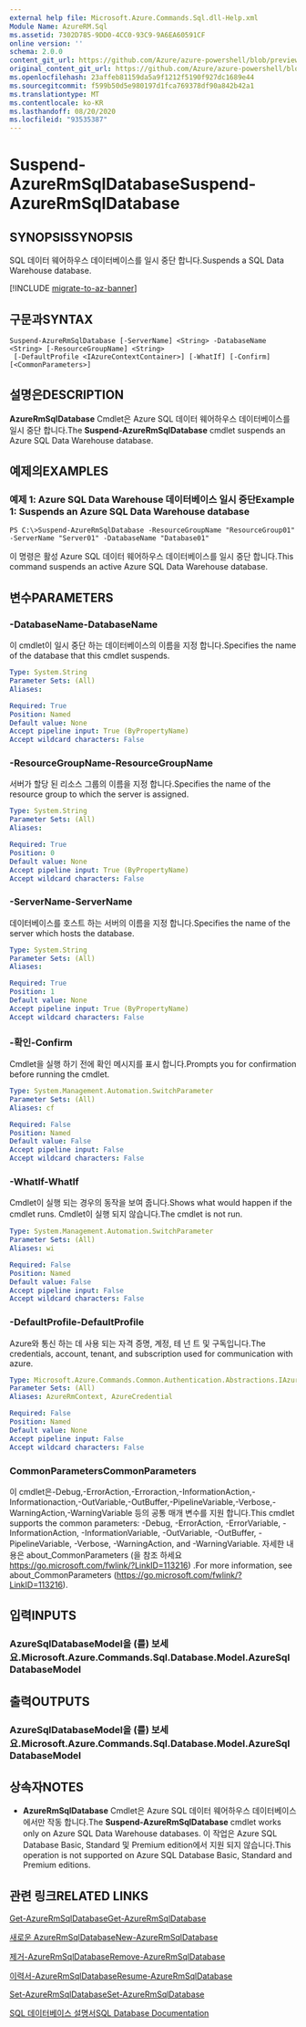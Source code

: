 ```yaml
---
external help file: Microsoft.Azure.Commands.Sql.dll-Help.xml
Module Name: AzureRM.Sql
ms.assetid: 7302D785-9DD0-4CC0-93C9-9A6EA60591CF
online version: ''
schema: 2.0.0
content_git_url: https://github.com/Azure/azure-powershell/blob/preview/src/ResourceManager/Sql/Commands.Sql/help/Suspend-AzureRmSqlDatabase.md
original_content_git_url: https://github.com/Azure/azure-powershell/blob/preview/src/ResourceManager/Sql/Commands.Sql/help/Suspend-AzureRmSqlDatabase.md
ms.openlocfilehash: 23affeb81159da5a9f1212f5190f927dc1689e44
ms.sourcegitcommit: f599b50d5e980197d1fca769378df90a842b42a1
ms.translationtype: MT
ms.contentlocale: ko-KR
ms.lasthandoff: 08/20/2020
ms.locfileid: "93535387"
---
```

# <span data-ttu-id="ce6d5-101">Suspend-AzureRmSqlDatabase</span><span class="sxs-lookup"><span data-stu-id="ce6d5-101">Suspend-AzureRmSqlDatabase</span></span>

## <span data-ttu-id="ce6d5-102">SYNOPSIS</span><span class="sxs-lookup"><span data-stu-id="ce6d5-102">SYNOPSIS</span></span>
<span data-ttu-id="ce6d5-103">SQL 데이터 웨어하우스 데이터베이스를 일시 중단 합니다.</span><span class="sxs-lookup"><span data-stu-id="ce6d5-103">Suspends a SQL Data Warehouse database.</span></span>

[!INCLUDE [migrate-to-az-banner](../../includes/migrate-to-az-banner.md)]

## <span data-ttu-id="ce6d5-104">구문과</span><span class="sxs-lookup"><span data-stu-id="ce6d5-104">SYNTAX</span></span>

```
Suspend-AzureRmSqlDatabase [-ServerName] <String> -DatabaseName <String> [-ResourceGroupName] <String>
 [-DefaultProfile <IAzureContextContainer>] [-WhatIf] [-Confirm] [<CommonParameters>]
```

## <span data-ttu-id="ce6d5-105">설명은</span><span class="sxs-lookup"><span data-stu-id="ce6d5-105">DESCRIPTION</span></span>
<span data-ttu-id="ce6d5-106">**AzureRmSqlDatabase** Cmdlet은 Azure SQL 데이터 웨어하우스 데이터베이스를 일시 중단 합니다.</span><span class="sxs-lookup"><span data-stu-id="ce6d5-106">The **Suspend-AzureRmSqlDatabase** cmdlet suspends an Azure SQL Data Warehouse database.</span></span>

## <span data-ttu-id="ce6d5-107">예제의</span><span class="sxs-lookup"><span data-stu-id="ce6d5-107">EXAMPLES</span></span>

### <span data-ttu-id="ce6d5-108">예제 1: Azure SQL Data Warehouse 데이터베이스 일시 중단</span><span class="sxs-lookup"><span data-stu-id="ce6d5-108">Example 1: Suspends an Azure SQL Data Warehouse database</span></span>
```
PS C:\>Suspend-AzureRmSqlDatabase -ResourceGroupName "ResourceGroup01" -ServerName "Server01" -DatabaseName "Database01"
```

<span data-ttu-id="ce6d5-109">이 명령은 활성 Azure SQL 데이터 웨어하우스 데이터베이스를 일시 중단 합니다.</span><span class="sxs-lookup"><span data-stu-id="ce6d5-109">This command suspends an active Azure SQL Data Warehouse database.</span></span>

## <span data-ttu-id="ce6d5-110">변수</span><span class="sxs-lookup"><span data-stu-id="ce6d5-110">PARAMETERS</span></span>

### <span data-ttu-id="ce6d5-111">-DatabaseName</span><span class="sxs-lookup"><span data-stu-id="ce6d5-111">-DatabaseName</span></span>
<span data-ttu-id="ce6d5-112">이 cmdlet이 일시 중단 하는 데이터베이스의 이름을 지정 합니다.</span><span class="sxs-lookup"><span data-stu-id="ce6d5-112">Specifies the name of the database that this cmdlet suspends.</span></span>

```yaml
Type: System.String
Parameter Sets: (All)
Aliases: 

Required: True
Position: Named
Default value: None
Accept pipeline input: True (ByPropertyName)
Accept wildcard characters: False
```

### <span data-ttu-id="ce6d5-113">-ResourceGroupName</span><span class="sxs-lookup"><span data-stu-id="ce6d5-113">-ResourceGroupName</span></span>
<span data-ttu-id="ce6d5-114">서버가 할당 된 리소스 그룹의 이름을 지정 합니다.</span><span class="sxs-lookup"><span data-stu-id="ce6d5-114">Specifies the name of the resource group to which the server is assigned.</span></span>

```yaml
Type: System.String
Parameter Sets: (All)
Aliases: 

Required: True
Position: 0
Default value: None
Accept pipeline input: True (ByPropertyName)
Accept wildcard characters: False
```

### <span data-ttu-id="ce6d5-115">-ServerName</span><span class="sxs-lookup"><span data-stu-id="ce6d5-115">-ServerName</span></span>
<span data-ttu-id="ce6d5-116">데이터베이스를 호스트 하는 서버의 이름을 지정 합니다.</span><span class="sxs-lookup"><span data-stu-id="ce6d5-116">Specifies the name of the server which hosts the database.</span></span>

```yaml
Type: System.String
Parameter Sets: (All)
Aliases: 

Required: True
Position: 1
Default value: None
Accept pipeline input: True (ByPropertyName)
Accept wildcard characters: False
```

### <span data-ttu-id="ce6d5-117">-확인</span><span class="sxs-lookup"><span data-stu-id="ce6d5-117">-Confirm</span></span>
<span data-ttu-id="ce6d5-118">Cmdlet을 실행 하기 전에 확인 메시지를 표시 합니다.</span><span class="sxs-lookup"><span data-stu-id="ce6d5-118">Prompts you for confirmation before running the cmdlet.</span></span>

```yaml
Type: System.Management.Automation.SwitchParameter
Parameter Sets: (All)
Aliases: cf

Required: False
Position: Named
Default value: False
Accept pipeline input: False
Accept wildcard characters: False
```

### <span data-ttu-id="ce6d5-119">-WhatIf</span><span class="sxs-lookup"><span data-stu-id="ce6d5-119">-WhatIf</span></span>
<span data-ttu-id="ce6d5-120">Cmdlet이 실행 되는 경우의 동작을 보여 줍니다.</span><span class="sxs-lookup"><span data-stu-id="ce6d5-120">Shows what would happen if the cmdlet runs.</span></span>
<span data-ttu-id="ce6d5-121">Cmdlet이 실행 되지 않습니다.</span><span class="sxs-lookup"><span data-stu-id="ce6d5-121">The cmdlet is not run.</span></span>

```yaml
Type: System.Management.Automation.SwitchParameter
Parameter Sets: (All)
Aliases: wi

Required: False
Position: Named
Default value: False
Accept pipeline input: False
Accept wildcard characters: False
```

### <span data-ttu-id="ce6d5-122">-DefaultProfile</span><span class="sxs-lookup"><span data-stu-id="ce6d5-122">-DefaultProfile</span></span>
<span data-ttu-id="ce6d5-123">Azure와 통신 하는 데 사용 되는 자격 증명, 계정, 테 넌 트 및 구독입니다.</span><span class="sxs-lookup"><span data-stu-id="ce6d5-123">The credentials, account, tenant, and subscription used for communication with azure.</span></span>

```yaml
Type: Microsoft.Azure.Commands.Common.Authentication.Abstractions.IAzureContextContainer
Parameter Sets: (All)
Aliases: AzureRmContext, AzureCredential

Required: False
Position: Named
Default value: None
Accept pipeline input: False
Accept wildcard characters: False
```

### <span data-ttu-id="ce6d5-124">CommonParameters</span><span class="sxs-lookup"><span data-stu-id="ce6d5-124">CommonParameters</span></span>
<span data-ttu-id="ce6d5-125">이 cmdlet은-Debug,-ErrorAction,-Erroraction,-InformationAction,-Informationaction,-OutVariable,-OutBuffer,-PipelineVariable,-Verbose,-WarningAction,-WarningVariable 등의 공통 매개 변수를 지원 합니다.</span><span class="sxs-lookup"><span data-stu-id="ce6d5-125">This cmdlet supports the common parameters: -Debug, -ErrorAction, -ErrorVariable, -InformationAction, -InformationVariable, -OutVariable, -OutBuffer, -PipelineVariable, -Verbose, -WarningAction, and -WarningVariable.</span></span> <span data-ttu-id="ce6d5-126">자세한 내용은 about_CommonParameters (을 참조 하세요 https://go.microsoft.com/fwlink/?LinkID=113216) .</span><span class="sxs-lookup"><span data-stu-id="ce6d5-126">For more information, see about_CommonParameters (https://go.microsoft.com/fwlink/?LinkID=113216).</span></span>

## <span data-ttu-id="ce6d5-127">입력</span><span class="sxs-lookup"><span data-stu-id="ce6d5-127">INPUTS</span></span>

### <span data-ttu-id="ce6d5-128">AzureSqlDatabaseModel을 (를) 보세요.</span><span class="sxs-lookup"><span data-stu-id="ce6d5-128">Microsoft.Azure.Commands.Sql.Database.Model.AzureSqlDatabaseModel</span></span>

## <span data-ttu-id="ce6d5-129">출력</span><span class="sxs-lookup"><span data-stu-id="ce6d5-129">OUTPUTS</span></span>

### <span data-ttu-id="ce6d5-130">AzureSqlDatabaseModel을 (를) 보세요.</span><span class="sxs-lookup"><span data-stu-id="ce6d5-130">Microsoft.Azure.Commands.Sql.Database.Model.AzureSqlDatabaseModel</span></span>

## <span data-ttu-id="ce6d5-131">상속자</span><span class="sxs-lookup"><span data-stu-id="ce6d5-131">NOTES</span></span>
* <span data-ttu-id="ce6d5-132">**AzureRmSqlDatabase** Cmdlet은 Azure SQL 데이터 웨어하우스 데이터베이스 에서만 작동 합니다.</span><span class="sxs-lookup"><span data-stu-id="ce6d5-132">The **Suspend-AzureRmSqlDatabase** cmdlet works only on Azure SQL Data Warehouse databases.</span></span> <span data-ttu-id="ce6d5-133">이 작업은 Azure SQL Database Basic, Standard 및 Premium edition에서 지원 되지 않습니다.</span><span class="sxs-lookup"><span data-stu-id="ce6d5-133">This operation is not supported on Azure SQL Database Basic, Standard and Premium editions.</span></span>

## <span data-ttu-id="ce6d5-134">관련 링크</span><span class="sxs-lookup"><span data-stu-id="ce6d5-134">RELATED LINKS</span></span>

[<span data-ttu-id="ce6d5-135">Get-AzureRmSqlDatabase</span><span class="sxs-lookup"><span data-stu-id="ce6d5-135">Get-AzureRmSqlDatabase</span></span>](./Get-AzureRmSqlDatabase.md)

[<span data-ttu-id="ce6d5-136">새로운 AzureRmSqlDatabase</span><span class="sxs-lookup"><span data-stu-id="ce6d5-136">New-AzureRmSqlDatabase</span></span>](./New-AzureRmSqlDatabase.md)

[<span data-ttu-id="ce6d5-137">제거-AzureRmSqlDatabase</span><span class="sxs-lookup"><span data-stu-id="ce6d5-137">Remove-AzureRmSqlDatabase</span></span>](./Remove-AzureRmSqlDatabase.md)

[<span data-ttu-id="ce6d5-138">이력서-AzureRmSqlDatabase</span><span class="sxs-lookup"><span data-stu-id="ce6d5-138">Resume-AzureRmSqlDatabase</span></span>](./Resume-AzureRmSqlDatabase.md)

[<span data-ttu-id="ce6d5-139">Set-AzureRmSqlDatabase</span><span class="sxs-lookup"><span data-stu-id="ce6d5-139">Set-AzureRmSqlDatabase</span></span>](./Set-AzureRmSqlDatabase.md)

[<span data-ttu-id="ce6d5-140">SQL 데이터베이스 설명서</span><span class="sxs-lookup"><span data-stu-id="ce6d5-140">SQL Database Documentation</span></span>](https://docs.microsoft.com/azure/sql-database/)


